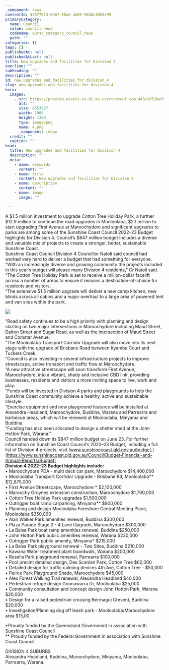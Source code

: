 ```yaml
---
_component: news
contentId: 47677513-6367-58ab-ab65-9848a10b9e99
primaryCategory:
  name: Council
  value: council-news
  codename: oursc_category_council_news
  path: ""
categories: []
tags: []
publishedAt: null
publishedAtLast: null
title: New upgrades and facilities for Division 4
overline: ""
subheading: ""
description: ""
id: new_upgrades_and_facilities_for_division_4
slug: new-upgrades-and-facilities-for-division-4
hero:
  images:
    - src: https://preview-assets-us-01.kc-usercontent.com:443/c631baf8-1b46-001f-580c-d0001b68b4a8/3551c467-7be6-4cc3-9ca5-538a64b55340/4.png
      alt: ""
      size: 6353927
      width: 1906
      height: 1268
      type: image/png
      name: 4.png
      _component: image
  credit: ""
  caption: ""
head:
  title: New upgrades and facilities for Division 4
  description: ""
  meta:
    - name: keywords
      content: ""
    - name: title
      content: New upgrades and facilities for Division 4
    - name: description
      content: ""
    - name: image
      image: ""

---
```

A $1.5 million investment to upgrade Cotton Tree Holiday Park, a further $12.9 million to continue the road upgrades in Mooloolaba, $2.1 million to start upgrading First Avenue at Maroochydore and significant upgrades to parks are among some of the Sunshine Coast Council 2022–23 Budget highlights for Division 4. Council’s $847 million budget includes a diverse and valuable mix of projects to create a stronger, better, sustainable Sunshine Coast.\
Sunshine Coast Council Division 4 Councillor Natoli said council had worked very hard to deliver a budget that had something for everyone.\
“With an increasingly diverse and growing community the projects included in this year’s budget will please many Division 4 residents,” Cr Natoli said.\
“The Cotton Tree Holiday Park is set to receive a million-dollar facelift across a number of areas to ensure it remains a destination-of-choice for residents and visitors.\
“The extensive $1.5 million upgrade will deliver a new camp kitchen, new blinds across all cabins and a major overhaul to a large area of powered tent and van sites within the park.

![](https://preview-assets-us-01.kc-usercontent.com:443/c631baf8-1b46-001f-580c-d0001b68b4a8/62930b0e-dbc9-4989-981a-447a9ff0ba2b/220106_B2022_News-Centre-Tile-DIV-4-FINAL-1.png)

“Road safety continues to be a high priority with planning and design starting on two major intersections in Maroochydore including Maud Street, Dalton Street and Sugar Road, as well as the intersection of Maud Street and Comstar Avenue.\
“The Mooloolaba Transport Corridor Upgrade will also move into its next stage with the upgrade of Brisbane Road between Kyamba Court and Tuckers Creek.\
“Council is also investing in several infrastructure projects to improve streetscape, active transport and traffic flow at Maroochydore.\
“A new attractive streetscape will soon transform First Avenue, Maroochydore, into a vibrant, shady and inclusive CBD link, providing businesses, residents and visitors a more inviting space to live, work and play.\
“Funds will be invested in Division 4 parks and playgrounds to help the Sunshine Coast community achieve a healthy, active and sustainable lifestyle.\
“Exercise equipment and new playground features will be installed at Alexandra Headland, Maroochydore, Buddina, Warana and Parrearra and barbecue areas, which will be renewed at Mooloolaba, Minyama and Buddina.\
“Funding has also been allocated to design a shelter shed at the John Hotton Park, Warana.”\
Council handed down its $847 million budget on June 23. For further information on Sunshine Coast Council’s 2022–23 Budget, including a full list of Division 4 projects, visit [www.sunshinecoast.qld.gov.au/budget.](https://www.sunshinecoast.qld.gov.au/Council/Budget-Financial-and-Annual-Reports/Budget)
\
**Division 4 2022–23 Budget highlights include:**\
• Maroochydore PDA - multi deck car park, Maroochydore $14,400,000\
• Mooloolaba Transport Corridor Upgrade - Brisbane Rd, Mooloolaba\*\* $12,875,000\
• First Avenue Streetscape, Maroochydore \* $2,100,000\
• Maroochy Groynes extension construction, Maroochydore $1,700,000\
• Cotton Tree Holiday Park upgrades $1,500,000\
• Outrigger boat ramp carparking, Minyama\*\* $900,000\
• Planning and design Mooloolaba Foreshore Central Meeting Place, Mooloolaba $350,000\
• Alan Walker Park amenities renewal, Buddina $300,000\
• Plaza Parade Stage 2 - 4 Lane Upgrade, Maroochydore $300,000\
• La Balsa Park boat ramp amenities renewal, Buddina $250,000\
• John Hotton Park public amenities renewal, Warana $230,000\
• Outrigger Park public amenity, Minyama\* $215,000\
• La Balsa Park playground renewal - Two Sites, Buddina $210,000\
• Kawana Water treatment plant boardwalk, Warana $200,000\
• Rosella Park playground renewal, Parrearra $100,000\
• Pool precint detailed design, Des Scanlan Park, Cotton Tree $60,000\
• Detailed design for traffic calming devices 4th Ave, Cotton Tree - $50,000\
• Peirce Park Playground Shade, Maroochydore $45,000\
• Alex Forest Walking Trail renewal, Alexandra Headland $40,000\
• Pedestrian refuge design Goonawarra Dr, Mooloolaba $25,000\
• Community consultation and concept design John Hotton Park, Warana $20,000\
• Design for a raised pedestrian crossing Bermagui Cresent, Buddina $20,000\
• Investigation/Planning dog off leash park - Mooloolaba/Maroochydore area $15,00

\*Proudly funded by the Queensland Government in association with Sunshine Coast Council\
\*\* Proudly funded by the Federal Government in association with Sunshine Coast Council

DIVISION 4 SUBURBS\
Alexandra Headland, Buddina, Maroochydore, Minyama, Mooloolaba, Parrearra, Warana.
